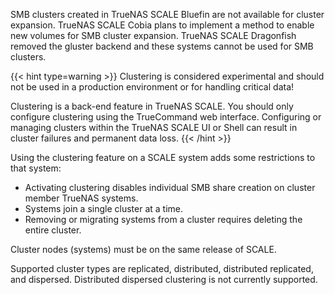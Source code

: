 &NewLine;

SMB clusters created in TrueNAS SCALE Bluefin are not available for cluster expansion. 
TrueNAS SCALE Cobia plans to implement a method to enable new volumes for SMB cluster expansion.
TrueNAS SCALE Dragonfish removed the gluster backend and these systems cannot be used for SMB clusters.

{{< hint type=warning >}}
Clustering is considered experimental and should not be used in a production environment or for handling critical data!

Clustering is a back-end feature in TrueNAS SCALE. You should only configure clustering using the TrueCommand web interface.
Configuring or managing clusters within the TrueNAS SCALE UI or Shell can result in cluster failures and permanent data loss.
{{< /hint >}}

Using the clustering feature on a SCALE system adds some restrictions to that system:

* Activating clustering disables individual SMB share creation on cluster member TrueNAS systems.
* Systems join a single cluster at a time.
* Removing or migrating systems from a cluster requires deleting the entire cluster.

Cluster nodes (systems) must be on the same release of SCALE.

Supported cluster types are replicated, distributed, distributed replicated, and dispersed. 
Distributed dispersed clustering is not currently supported.
